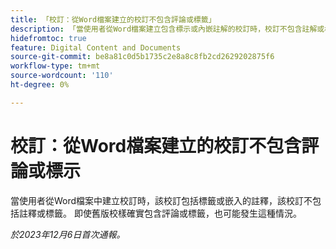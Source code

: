 ```yaml
---
title: 「校訂：從Word檔案建立的校訂不包含評論或標籤」
description: 「當使用者從Word檔案建立包含標示或內嵌註解的校訂時，校訂不包含註解或標示。 即使舊版校樣確實包含評論或標籤，也可能發生這種情況。」
hidefromtoc: true
feature: Digital Content and Documents
source-git-commit: be8a81c0d5b1735c2e8a8c8fb2cd2629202875f6
workflow-type: tm+mt
source-wordcount: '110'
ht-degree: 0%

---
```



# 校訂：從Word檔案建立的校訂不包含評論或標示

<!--WF and EFP TOCs-->

當使用者從Word檔案中建立校訂時，該校訂包括標籤或嵌入的註釋，該校訂不包括註釋或標籤。 即使舊版校樣確實包含評論或標籤，也可能發生這種情況。

_於2023年12月6日首次通報。_
